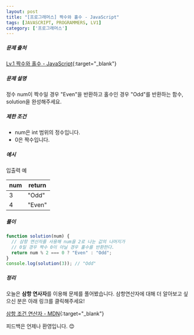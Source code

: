 ```yaml
---
layout: post
title: "[프로그래머스] 짝수와 홀수 - JavaScript"
tags: [JAVASCRIPT, PROGRAMMERS, LV1]
category: ['프로그래머스']
---
```


##### 문제 출처

[Lv.1 짝수와 홀수 - JavaScript](https://programmers.co.kr/learn/courses/30/lessons/12937?language=javascript){:target="\_blank"}

##### 문제 설명

정수 num이 짝수일 경우 "Even"을 반환하고 홀수인 경우 "Odd"를 반환하는 함수, solution을 완성해주세요.

##### 제한 조건

- num은 int 범위의 정수입니다.
- 0은 짝수입니다.

##### 예시

입출력 예

| num | return |
| --- | ------ |
| 3   | "Odd"  |
| 4   | "Even" |

##### 풀이

```javascript
function solution(num) {
  // 삼항 연산자를 사용해 num을 2로 나눈 값의 나머지가
  // 0일 경우 짝수 0이 아닐 경우 홀수를 반환한다.
  return num % 2 === 0 ? "Even" : "Odd";
}
console.log(solution(3)); // "Odd"
```

##### 정리

오늘은 **삼항 연사자**를 이용해 문제를 풀어봤습니다. 삼항연산자에 대해 더 알아보고 싶으신 분은 아래 링크를 클릭해주세요!

[삼항 조건 연산자 - MDN](https://developer.mozilla.org/ko/docs/Web/JavaScript/Reference/Operators/Conditional_Operator){:target="\_blank"}

피드백은 언제나 환영입니다. 😊
